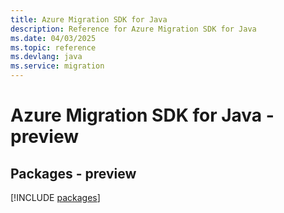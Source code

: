```yaml
---
title: Azure Migration SDK for Java
description: Reference for Azure Migration SDK for Java
ms.date: 04/03/2025
ms.topic: reference
ms.devlang: java
ms.service: migration
---
```

# Azure Migration SDK for Java - preview
## Packages - preview
[!INCLUDE [packages](migration-index.md)]